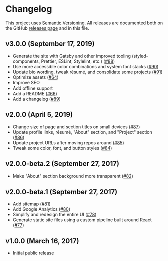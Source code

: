 # Changelog

This project uses [Semantic Versioning](https://semver.org/). All releases are documented both on the GitHub [releases page](https://github.com/pdhoopr/website/releases) and in this file.

## v3.0.0 (September 17, 2019)

- Generate the site with Gatsby and other improved tooling (styled-components, Prettier, ESLint, Stylelint, etc.) ([#88](https://github.com/pdhoopr/website/issues/88))
- Use more accessible color combinations and system font stacks ([#90](https://github.com/pdhoopr/website/issues/90))
- Update bio wording, tweak résumé, and consolidate some projects ([#91](https://github.com/pdhoopr/website/issues/91))
- Optimize assets ([#64](https://github.com/pdhoopr/website/issues/64))
- Improve SEO
- Add offline support
- Add a README ([#66](https://github.com/pdhoopr/website/issues/66))
- Add a changelog ([#89](https://github.com/pdhoopr/website/issues/89))

## v2.0.0 (April 5, 2019)

- Change size of page and section titles on small devices ([#87](https://github.com/pdhoopr/website/pull/87))
- Update profile links, résumé, "About" section, and "Project" section ([#86](https://github.com/pdhoopr/website/pull/86))
- Update project URLs after moving repos around ([#85](https://github.com/pdhoopr/website/pull/85))
- Tweak some color, font, and button styles ([#84](https://github.com/pdhoopr/website/pull/84))

## v2.0.0-beta.2 (September 27, 2017)

- Make "About" section background more transparent ([#82](https://github.com/pdhoopr/website/pull/82))

## v2.0.0-beta.1 (September 27, 2017)

- Add sitemap ([#81](https://github.com/pdhoopr/website/pull/81))
- Add Google Analytics ([#80](https://github.com/pdhoopr/website/pull/80))
- Simplify and redesign the entire UI ([#78](https://github.com/pdhoopr/website/pull/78))
- Generate static site files using a custom pipeline built around React ([#77](https://github.com/pdhoopr/website/pull/77))

## v1.0.0 (March 16, 2017)

- Initial public release
